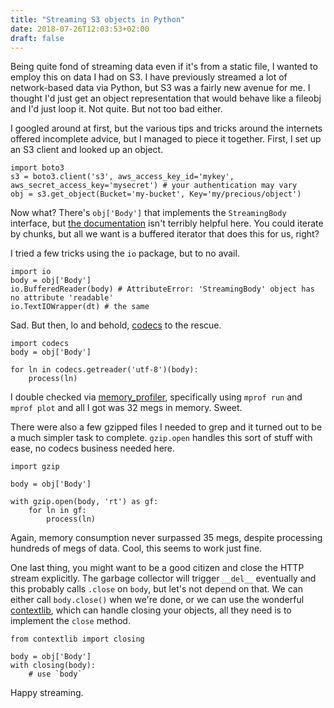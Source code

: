 ```yaml
---
title: "Streaming S3 objects in Python"
date: 2018-07-26T12:03:53+02:00
draft: false
---
```


Being quite fond of streaming data even if it's from a static file, I wanted to employ this on data I had on S3. I have previously streamed a lot of network-based data via Python, but S3 was a fairly new avenue for me. I thought I'd just get an object representation that would behave like a fileobj and I'd just loop it. Not quite. But not too bad either.

I googled around at first, but the various tips and tricks around the internets offered incomplete advice, but I managed to piece it together. First, I set up an S3 client and looked up an object.

```
import boto3
s3 = boto3.client('s3', aws_access_key_id='mykey', aws_secret_access_key='mysecret') # your authentication may vary
obj = s3.get_object(Bucket='my-bucket', Key='my/precious/object')
```

Now what? There's `obj['Body']` that implements the `StreamingBody` interface, but [the documentation](https://botocore.readthedocs.io/en/latest/reference/response.html) isn't terribly helpful here. You could iterate by chunks, but all we want is a buffered iterator that does this for us, right?

I tried a few tricks using the `io` package, but to no avail.

```
import io
body = obj['Body']
io.BufferedReader(body) # AttributeError: 'StreamingBody' object has no attribute 'readable'
io.TextIOWrapper(dt) # the same
```

Sad. But then, lo and behold, [codecs](https://docs.python.org/3/library/codecs.html) to the rescue.

```
import codecs
body = obj['Body']

for ln in codecs.getreader('utf-8')(body):
	process(ln)
```

I double checked via [memory_profiler](https://pypi.org/project/memory_profiler/), specifically using `mprof run` and `mprof plot` and all I got was 32 megs in memory. Sweet.

There were also a few gzipped files I needed to grep and it turned out to be a much simpler task to complete. `gzip.open` handles this sort of stuff with ease, no codecs business needed here.

```
import gzip

body = obj['Body']

with gzip.open(body, 'rt') as gf:
    for ln in gf:
    	process(ln)
```

Again, memory consumption never surpassed 35 megs, despite processing hundreds of megs of data. Cool, this seems to work just fine.

One last thing, you might want to be a good citizen and close the HTTP stream explicitly. The garbage collector will trigger `__del__` eventually and this probably calls `.close` on `body`, but let's not depend on that. We can either call `body.close()` when we're done, or we can use the wonderful [contextlib](https://docs.python.org/3/library/contextlib.html), which can handle closing your objects, all they need is to implement the `close` method.

```
from contextlib import closing

body = obj['Body']
with closing(body):
    # use `body`
```

Happy streaming.